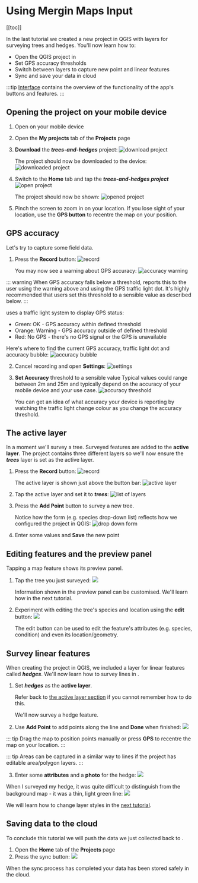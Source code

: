 # Using Mergin Maps Input

[[toc]]

In the last tutorial we created a new <MainPlatformName /> project in QGIS with layers for surveying trees and hedges. You'll now learn how to:
* Open the QGIS project in <MobileAppName />
* Set GPS accuracy thresholds
* Switch between layers to capture new point and linear features
* Sync and save your data in <MainPlatformName /> cloud

:::tip
[<MobileAppName /> Interface](../../field/input_ui/) contains the overview of the functionality of the app's buttons and features.
:::

## Opening the project on your mobile device 
1. Open <MobileAppName /> on your mobile device
2. Open the **My projects** tab of the **Projects** page
3. **Download** the ***trees-and-hedges*** project:
   ![download project](./merginmaps-mobile-download-my-project.jpg)

   The project should now be downloaded to the device:
   ![downloaded project](./merginmaps-mobile-project-downloading.jpg)

4. Switch to the **Home** tab and tap the ***trees-and-hedges project***
   ![open project](./merginmaps-mobile-open-project.jpg)

   The project should now be shown:
   ![opened project](./merginmaps-mobile-project-opened.jpg)

5. Pinch the screen to zoom in on your location. If you lose sight of your location, use the **GPS button** to recentre the map on your position.

## GPS accuracy
Let's try to capture some field data.

1. Press the **Record** button:
   ![record](../capturing-first-data/merginmaps-mobile-record.jpg)
   
   You may now see a warning about GPS accuracy:
   ![accuracy warning](./merginmaps-mobile-gps-accuracy-warning.jpg)

::: warning
When GPS accuracy falls below a threshold, <MobileAppName /> reports this to the user using the warning above and using the GPS traffic light dot. It's highly recommended that users set this threshold to a sensible value as described below.
:::
   
<MobileAppName /> uses a traffic light system to display GPS status:
* Green: OK - GPS accuracy within defined threshold
* Orange: Warning - GPS accuracy outside of defined threshold
* Red: No GPS - there's no GPS signal or the GPS is unavailable

Here's where to find the current GPS accuracy, traffic light dot and accuracy bubble:
   ![accuracy bubble](./merginmaps-mobile-accuracy-spot-and-bubble.jpg)

2. Cancel recording and open **Settings**:
   ![settings](./merginmaps-mobile-open-settings.jpg)

3. **Set Accuracy** threshold to a sensible value
   Typical values could range between 2m and 25m and typically depend on the accuracy of your mobile device and your use case.
   ![accuracy threshold](./merginmaps-mobile-setting-accuracy-threshold.jpg)

   You can get an idea of what accuracy your device is reporting by watching the traffic light change colour as you change the accuracy threshold.

## The active layer
In a moment we'll survey a tree. Surveyed features are added to the **active layer**. The project contains three different layers so we'll now ensure the ***trees*** layer is set as the active layer.

1. Press the **Record** button:
   ![record](../capturing-first-data/merginmaps-mobile-record.jpg)

   The active layer is shown just above the button bar:
   ![active layer](./merginmaps-mobile-active-layer.jpg)

2. Tap the active layer and set it to ***trees***:
   ![list of layers](./merginmaps-mobile-active-layer-set-to-trees.jpg)

3. Press the **Add Point** button to survey a new tree.

   Notice how the form (e.g. species drop-down list) reflects how we configured the project in QGIS:
   ![drop down form](./merginmaps-mobile-forms-with-drop-down.jpg)

4. Enter some values and **Save** the new point

## Editing features and the preview panel
Tapping a map feature shows its preview panel.

1. Tap the tree you just surveyed:
   ![](./merginmaps-mobile-default-preview-panel.jpg)

   Information shown in the preview panel can be customised. We'll learn how in the next tutorial.
   
2. Experiment with editing the tree's species and location using the **edit** button:
   ![](./merginmaps-mobile-edit-button.jpg)

   The edit button can be used to edit the feature's attributes (e.g. species, condition) and even its location/geometry.

## Survey linear features

When creating the project in QGIS, we included a layer for linear features called ***hedges***. We'll now learn how to survey lines in <MobileAppName />.

1. Set ***hedges*** as the **active layer**.
   
   Refer back to [the active layer section](#the-active-layer) if you cannot remember how to do this.
   
   We'll now survey a hedge feature.

2. Use **Add Point** to add points along the line and **Done** when finished:
   ![](./merginmaps-mobile-digitising-line.jpg)

::: tip
Drag the map to position points manually or press **GPS** to recentre the map on your location.
:::

::: tip
Areas can be captured in a similar way to lines if the project has editable area/polygon layers.
:::

3. Enter some **attributes** and a **photo** for the hedge:
   ![](./merginmaps-mobile-hedge-attributes-and-photo.jpg)

When I surveyed my hedge, it was quite difficult to distinguish from the background map - it was a thin, light green line: 
![](./merginmaps-mobile-poor-symbology.jpg)

We will learn how to change layer styles in the [next tutorial](../further-project-customisation/).

## Saving data to the cloud
To conclude this tutorial we will push the data we just collected back to <MainPlatformName />.
1. Open the **Home** tab of the **Projects** page
2. Press the sync button:
   ![](./merginmaps-mobile-sync-project.jpg)

When the sync process has completed your data has been stored safely in the cloud.
